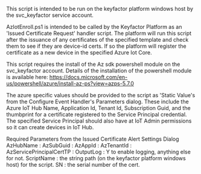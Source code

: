This script is intended to be run on the keyfactor platform windows host by the svc_keyfactor service account.

AzIotEnroll.ps1 is intended to be called by the Keyfactor Platform as an 'Issued Certificate Request' handler script.  The platform will run this script after the issuance of any certificates of the specified template and check them to see if they are device-id certs.  If so the platform will register the certificate as a new device in the specified Azure Iot Core.  

This script requires the install of the Az sdk powershell module on the svc_keyfactor account.  Details of the installation of the powershell module is available here: https://docs.microsoft.com/en-us/powershell/azure/install-az-ps?view=azps-5.7.0

The azure specific values should be provided to the script as 'Static Value's from the Configure Event Handler's Parameters dialog.
These include the Azure IoT Hub Name, Application Id, Tenant Id, Subscription Guid, and the thumbprint for a certificate registered to the Service Principal credential.  The specified Service Principal should also have at IoT Admin permissions so it can create devices in IoT Hub.

Required Parameters from the Issued Certificate Alert Settings Dialog
AzHubName :
AzSubGuid :
AzAppId :
AzTenantId :
AzServicePrincipalCertTP :
OutputLog : Y to enable logging, anything else for not.
ScriptName : the string path (on the keyfactor platform windows host) for the script.
SN : the serial number of the cert.  
